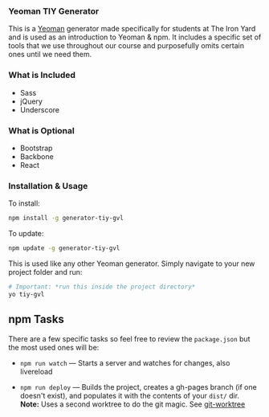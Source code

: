 ### Yeoman TIY Generator

This is a [Yeoman](http://yeoman.io/) generator made specifically for students at The Iron Yard and is used as an introduction to Yeoman & npm. It includes a specific set of tools that we use throughout our course and purposefully omits certain ones until we need them.

### What is Included
* Sass
* jQuery
* Underscore

### What is Optional

* Bootstrap
* Backbone
* React

### Installation & Usage

To install:

```sh
npm install -g generator-tiy-gvl
```

To update:

```sh
npm update -g generator-tiy-gvl
```

This is used like any other Yeoman generator. Simply navigate to your new project folder and run:

```sh
# Important: *run this inside the project directory*
yo tiy-gvl
```

## npm Tasks

There are a few specific tasks so feel free to review the `package.json` but the most used ones will be:

* `npm run watch` — Starts a server and watches for changes, also livereload
	
* `npm run deploy` — Builds the project, creates a gh-pages branch (if one doesn't exist), and populates it with the contents of your `dist/` dir.  
	**Note:** Uses a second worktree to do the git magic. See [git-worktree](https://git-scm.com/docs/git-worktree)
